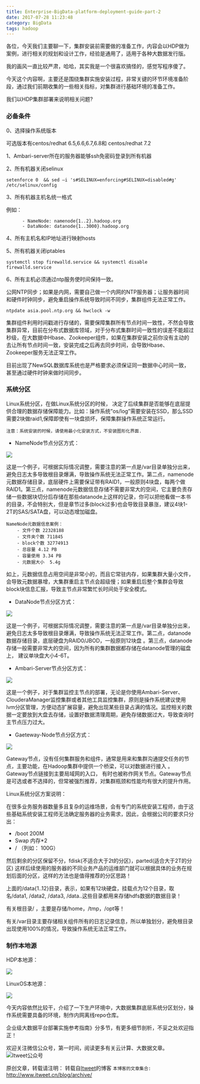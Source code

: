 ```yaml
---
title: Enterprise-BigData-platform-deployment-guide-part-2
date: 2017-07-28 11:23:48
category: BigData
tags: hadoop
---
```

各位，今天我们主要聊一下，集群安装前需要做的准备工作，内容会以HDP做为案例，进行相关的规划和设计工作，经验是通用了，适用于各种大数据发行版。

我的画风一直比较严肃，哈哈，其实我是一个很喜欢搞怪的，感觉写程序傻了。

今天这个内容啊，主要还是围绕集群实施安装过程，非常关键的环节环境准备阶段，通过我们前期收集的一些相关指标，对集群进行基础环境的准备工作。

我们以HDP集群部署来说明相关问题?

### 必备条件

0、选择操作系统版本

可选版本有centos/redhat 6.5,6.6,6.7,6.8和 centos/redhat 7.2

1、Ambari-server所在的服务器能够ssh免密码登录到所有机器

2、所有机器关闭selinux

```
setenforce 0  && sed –i 's#SELINUX=enforcing#SELINUX=disabled#g' /etc/selinux/config
```

3、所有机器主机名统一格式

例如： 

```
      - NameNode: namenode{1..2}.hadoop.org
      - DataNode: datanode{1..3000}.hadoop.org
```

4、所有主机名和IP地址进行映射hosts

5、所有机器关闭iptables

```
systemctl stop firewalld.service && systemctl disable firewalld.service 
```

6、所有主机必须通过ntp服务使时间保持一致。

公网NTP同步；如果是内网，需要自己做一个内网的NTP服务器；让服务器时间和硬件时钟同步，避免重启操作系统导致时间不同步，集群组件无法正常工作。

```
ntpdate asia.pool.ntp.org && hwclock -w
```

集群组件利用时间戳进行存储的，需要保障集群所有节点时间一致性，不然会导致集群异常，目前在分布式数据库领域，对于分布式集群时间一致性的误差不能超过秒级，在大数据中Hbase、Zookeeper组件，如果在集群安装之前你没有主动的去让所有节点时间一致，安装完成之后再去同步时间，会导致Hbase、Zookeeper服务无法正常工作。

目前出现了NewSQL数据库系统也是严格要求必须保证同一数据中心时间一致，甚至通过硬件时钟来做时间同步。

### 系统分区

Linux系统分区，在做Linux系统分区的时候， 决定了后续集群是否能够在底层提供合理的数据存储保障能力。比如：操作系统”os/log”需要安装在SSD，那么SSD需要2块做raid1,保障即使有一块盘损坏，保障集群操作系统正常运行。

`注意：系统安装的时候，请使用最小化安装方式，不安装图形化界面.`

- NameNode节点分区方式：

![](https://github.com/itweet/labs/raw/master/BigData/img/namenode_os_parted.png)

这是一个例子，可根据实际情况调整，需要注意的第一点是/var目录单独分出来，避免日志太多导致根目录爆满，导致操作系统无法正常工作。第二点，namenode元数据存储目录，底层硬件上需要保证带有RAID1，一般原则4块盘，每两个做RAID1。第三点，namenode元数据信息存储不需要非常大的空间，它主要负责存储一些数据块切分后存储在那些datanode上这样的记录，你可以把他看做一本书的目录，不会特别大，但是章节过多(block过多)也会导致目录暴涨，建议4块1-2T的SAS/SATA盘，可以动态增加磁盘。

```
NameNode元数据信息案例：
    - 文件个数 22328188 
    - 文件夹个数 711845
    - block个数 32774913
    - 总容量 4.12 PB
    - 容量使用 3.34 PB
    - 元数据大小  5.4g
```

如上，元数据信息占用空间是非常小的，而且它常驻内存，如果集群大量小文件，会导致元数据暴增，大集群重启主节点会超级慢；如果重启后整个集群会导致block块信息汇报，导致主节点非常繁忙长时间处于安全模式。

- DataNode节点分区方式：

![](https://github.com/itweet/labs/raw/master/BigData/img/datanode_disk_parted.png)

这是一个例子，可根据实际情况调整，需要注意的第一点是/var目录单独分出来，避免日志太多导致根目录爆满，导致操作系统无法正常工作。第二点，datanode数据存储目录，底层硬盘为RAID0/JBOD，一般原则12块盘 。第三点，datanode存储一般需要非常大的空间，因为所有的集群数据都存储在datanode管理的磁盘上， 建议单块盘大小4-6T。

- Ambari-Server节点分区方式：

![](https://github.com/itweet/labs/raw/master/BigData/img/ambari-server-parted.png)

这是一个例子，对于集群监控主节点的部署，无论是你使用Ambari-Server、ClouderaManager监控集群或者其他工具监控集群，原则是操作系统建议使用lvm分区管理，方便动态扩展容量，避免出现某些目录占满的情况。监控相关的数据一定要放到大盘去存储，设置好数据清理周期，避免存储数据过大，导致查询时主节点压力过大。

- Gaeteway-Node节点分区方式：

![](https://github.com/itweet/labs/raw/master/BigData/img/gateway-disk-parted.png)

Gateway节点，没有任何集群服务和组件，通常是用来和集群沟通提交任务的节点，主要功能，在Hadoop集群中提供一个桥梁，可以对数据进行接入 。Gateway节点链接到主要局域网的入口， 有时也被称作网关节点。Gateway节点是可选或者不选择的，但常被强烈推荐，对集群瓶颈和性能均有很大的提升作用。

Linux系统分区方案说明：

在很多业务服务器数量多且复杂的运维场景，会有专门的系统安装工程师，由于这些基础系统安装工程师无法确定服务器的业务需求，因此，会根据公司的要求只分出：
- /boot   200M
- Swap    内存*2
- /   （列如： 100G）

然后剩余的分区保留不分，fdisk(不适合大于2t的分区)，parted(适合大于2T的分区)
这样后续使用的服务器的不同业务产品的运维部门就可以根据具体的业务在规划后面的分区，这样的方法也是值得推荐的分区思路！

上面的/data{1..12}目录，表示，如果有12块硬盘，挂载点为12个目录，取名/data1, /data2, /data3, /data..这些目录都用来存储hdfs数据的数据目录！

有关根目录/ ，主要是存储/home，/tmp，/opt等！

有关/var目录主要存储相关组件所有的日志记录信息，所以单独划分，避免根目录出现使用100%的情况，导致操作系统无法正常工作。

### 制作本地源

HDP本地源：

![](https://github.com/itweet/labs/raw/master/BigData/img/hdp-repo.png)

LinuxOS本地源：

![](https://github.com/itweet/labs/raw/master/BigData/img/linuxos_repo.png)

今天内容依然比较干，介绍了一下生产环境中，大数据集群底层系统分区划分，操作系统需要具备的环境，制作内网离线repo仓库。

企业级大数据平台部署实施参考指南》分多节，有更多细节剖析，不妥之处欢迎指正！

欢迎关注微信公众号，第一时间，阅读更多有关云计算、大数据文章。
![Itweet公众号](https://github.com/itweet/labs/raw/master/common/img/weixin_public.gif)

原创文章，转载请注明： 转载自[Itweet](http://www.itweet.cn)的博客
`本博客的文章集合:` http://www.itweet.cn/blog/archive/